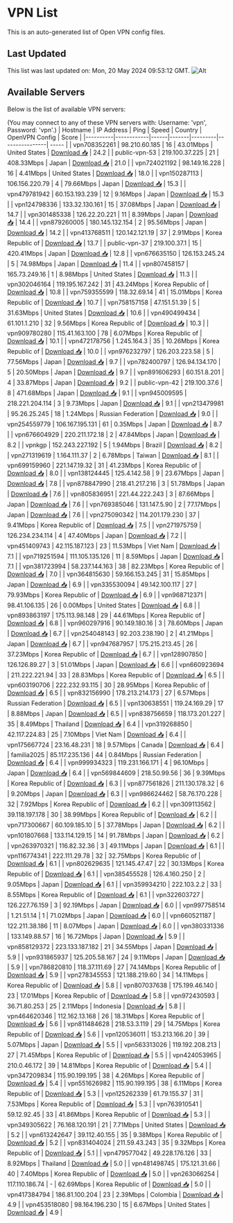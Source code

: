# VPN List

This is an auto-generated list of Open VPN config files.

## Last Updated

This list was last updated on: Mon, 20 May 2024 09:53:12 GMT.
![Alt](https://repobeats.axiom.co/api/embed/186b98318ef1479477931607c1ad7d823f12451f.svg "Repobeats analytics image")

## Available Servers

Below is the list of available VPN servers:

(You may connect to any of these VPN servers with: Username: 'vpn', Password: 'vpn'.)
| Hostname | IP Address | Ping | Speed | Country | OpenVPN Config | Score |
|----------|------------|------|-------|---------|----------------| ----- |
| vpn708352261 | 98.210.60.185 | 16 | 43.01Mbps | United States | [Download 📥](./configs/server_0_US.ovpn) | 24.2 |
| public-vpn-53 | 219.100.37.225 | 21 | 408.33Mbps | Japan | [Download 📥](./configs/server_1_JP.ovpn) | 21.0 |
| vpn724021192 | 98.149.16.228 | 16 | 4.41Mbps | United States | [Download 📥](./configs/server_2_US.ovpn) | 18.0 |
| vpn150287113 | 106.156.220.79 | 4 | 79.66Mbps | Japan | [Download 📥](./configs/server_3_JP.ovpn) | 15.3 |
| vpn479781942 | 60.153.193.239 | 12 | 9.16Mbps | Japan | [Download 📥](./configs/server_4_JP.ovpn) | 15.3 |
| vpn124798336 | 133.32.130.161 | 15 | 37.08Mbps | Japan | [Download 📥](./configs/server_5_JP.ovpn) | 14.7 |
| vpn301485338 | 126.22.20.221 | 11 | 8.39Mbps | Japan | [Download 📥](./configs/server_6_JP.ovpn) | 14.4 |
| vpn879260005 | 180.145.132.154 | 2 | 95.56Mbps | Japan | [Download 📥](./configs/server_7_JP.ovpn) | 14.2 |
| vpn413768511 | 120.142.121.19 | 37 | 2.91Mbps | Korea Republic of | [Download 📥](./configs/server_8_KR.ovpn) | 13.7 |
| public-vpn-37 | 219.100.37.1 | 15 | 420.41Mbps | Japan | [Download 📥](./configs/server_9_JP.ovpn) | 12.8 |
| vpn676635150 | 126.153.245.24 | 5 | 74.98Mbps | Japan | [Download 📥](./configs/server_10_JP.ovpn) | 11.4 |
| vpn807458157 | 165.73.249.16 | 1 | 8.98Mbps | United States | [Download 📥](./configs/server_11_US.ovpn) | 11.3 |
| vpn302046164 | 119.195.167.242 | 31 | 43.24Mbps | Korea Republic of | [Download 📥](./configs/server_12_KR.ovpn) | 10.8 |
| vpn759355599 | 118.32.69.14 | 41 | 15.01Mbps | Korea Republic of | [Download 📥](./configs/server_13_KR.ovpn) | 10.7 |
| vpn758157158 | 47.151.51.39 | 5 | 31.63Mbps | United States | [Download 📥](./configs/server_14_US.ovpn) | 10.6 |
| vpn490499434 | 61.101.1.210 | 32 | 9.56Mbps | Korea Republic of | [Download 📥](./configs/server_15_KR.ovpn) | 10.3 |
| vpn909780280 | 115.41.163.100 | 78 | 6.07Mbps | Korea Republic of | [Download 📥](./configs/server_16_KR.ovpn) | 10.1 |
| vpn472178756 | 1.245.164.3 | 35 | 10.26Mbps | Korea Republic of | [Download 📥](./configs/server_17_KR.ovpn) | 10.0 |
| vpn976232797 | 126.203.223.58 | 5 | 77.56Mbps | Japan | [Download 📥](./configs/server_18_JP.ovpn) | 9.7 |
| vpn782400797 | 126.94.134.170 | 5 | 20.50Mbps | Japan | [Download 📥](./configs/server_19_JP.ovpn) | 9.7 |
| vpn891606293 | 60.151.8.201 | 4 | 33.87Mbps | Japan | [Download 📥](./configs/server_20_JP.ovpn) | 9.2 |
| public-vpn-42 | 219.100.37.6 | 8 | 471.68Mbps | Japan | [Download 📥](./configs/server_21_JP.ovpn) | 9.1 |
| vpn945009595 | 218.221.204.114 | 3 | 9.73Mbps | Japan | [Download 📥](./configs/server_22_JP.ovpn) | 9.1 |
| vpn213479981 | 95.26.25.245 | 18 | 1.24Mbps | Russian Federation | [Download 📥](./configs/server_23_RU.ovpn) | 9.0 |
| vpn254559779 | 106.167.195.131 | 61 | 0.35Mbps | Japan | [Download 📥](./configs/server_24_JP.ovpn) | 8.7 |
| vpn676604929 | 220.211.172.18 | 2 | 47.84Mbps | Japan | [Download 📥](./configs/server_25_JP.ovpn) | 8.2 |
| vpnkgp | 152.243.227.192 | 5 | 1.94Mbps | Brazil | [Download 📥](./configs/server_26_BR.ovpn) | 8.2 |
| vpn271319619 | 1.164.111.37 | 2 | 6.78Mbps | Taiwan | [Download 📥](./configs/server_27_TW.ovpn) | 8.1 |
| vpn699159960 | 221.147.19.32 | 31 | 41.23Mbps | Korea Republic of | [Download 📥](./configs/server_28_KR.ovpn) | 8.0 |
| vpn138124445 | 125.4.142.58 | 9 | 23.67Mbps | Japan | [Download 📥](./configs/server_29_JP.ovpn) | 7.8 |
| vpn878847990 | 218.41.217.216 | 3 | 51.78Mbps | Japan | [Download 📥](./configs/server_30_JP.ovpn) | 7.6 |
| vpn805836951 | 221.44.222.243 | 3 | 87.66Mbps | Japan | [Download 📥](./configs/server_31_JP.ovpn) | 7.6 |
| vpn769385046 | 131.147.5.90 | 2 | 77.17Mbps | Japan | [Download 📥](./configs/server_32_JP.ovpn) | 7.6 |
| vpn275090342 | 114.201.179.230 | 37 | 9.41Mbps | Korea Republic of | [Download 📥](./configs/server_33_KR.ovpn) | 7.5 |
| vpn271975759 | 126.234.234.114 | 4 | 47.40Mbps | Japan | [Download 📥](./configs/server_34_JP.ovpn) | 7.2 |
| vpn451409743 | 42.115.187.123 | 23 | 11.53Mbps | Viet Nam | [Download 📥](./configs/server_35_VN.ovpn) | 7.1 |
| vpn719251594 | 111.105.135.126 | 11 | 8.59Mbps | Japan | [Download 📥](./configs/server_36_JP.ovpn) | 7.1 |
| vpn381723994 | 58.237.144.163 | 38 | 82.23Mbps | Korea Republic of | [Download 📥](./configs/server_37_KR.ovpn) | 7.0 |
| vpn364815630 | 59.166.153.245 | 31 | 15.85Mbps | Japan | [Download 📥](./configs/server_38_JP.ovpn) | 6.9 |
| vpn335530094 | 49.142.100.117 | 27 | 79.93Mbps | Korea Republic of | [Download 📥](./configs/server_39_KR.ovpn) | 6.9 |
| vpn968712371 | 98.41.106.135 | 26 | 0.00Mbps | United States | [Download 📥](./configs/server_40_US.ovpn) | 6.8 |
| vpn893863197 | 175.113.98.148 | 29 | 44.61Mbps | Korea Republic of | [Download 📥](./configs/server_41_KR.ovpn) | 6.8 |
| vpn960297916 | 90.149.180.16 | 3 | 78.60Mbps | Japan | [Download 📥](./configs/server_42_JP.ovpn) | 6.7 |
| vpn254048143 | 92.203.238.190 | 2 | 41.21Mbps | Japan | [Download 📥](./configs/server_43_JP.ovpn) | 6.7 |
| vpn947687957 | 175.215.213.45 | 26 | 37.23Mbps | Korea Republic of | [Download 📥](./configs/server_44_KR.ovpn) | 6.7 |
| vpn128907850 | 126.126.89.27 | 3 | 51.01Mbps | Japan | [Download 📥](./configs/server_45_JP.ovpn) | 6.6 |
| vpn660923694 | 211.222.221.94 | 33 | 28.83Mbps | Korea Republic of | [Download 📥](./configs/server_46_KR.ovpn) | 6.5 |
| vpn603190706 | 222.232.93.115 | 30 | 28.95Mbps | Korea Republic of | [Download 📥](./configs/server_47_KR.ovpn) | 6.5 |
| vpn832156990 | 178.213.214.173 | 27 | 6.57Mbps | Russian Federation | [Download 📥](./configs/server_48_RU.ovpn) | 6.5 |
| vpn130638551 | 119.24.169.29 | 17 | 8.88Mbps | Japan | [Download 📥](./configs/server_49_JP.ovpn) | 6.5 |
| vpn838756659 | 118.173.201.227 | 35 | 8.49Mbps | Thailand | [Download 📥](./configs/server_50_TH.ovpn) | 6.4 |
| vpn319268850 | 42.117.224.83 | 25 | 7.10Mbps | Viet Nam | [Download 📥](./configs/server_51_VN.ovpn) | 6.4 |
| vpn175667724 | 23.16.48.231 | 18 | 9.57Mbps | Canada | [Download 📥](./configs/server_52_CA.ovpn) | 6.4 |
| familia2025 | 85.117.235.136 | 44 | 0.84Mbps | Russian Federation | [Download 📥](./configs/server_53_RU.ovpn) | 6.4 |
| vpn999934323 | 119.231.166.171 | 4 | 96.10Mbps | Japan | [Download 📥](./configs/server_54_JP.ovpn) | 6.4 |
| vpn569844609 | 218.50.99.56 | 36 | 9.39Mbps | Korea Republic of | [Download 📥](./configs/server_55_KR.ovpn) | 6.3 |
| vpn877561826 | 211.130.178.32 | 6 | 9.20Mbps | Japan | [Download 📥](./configs/server_56_JP.ovpn) | 6.3 |
| vpn986624462 | 58.76.170.228 | 32 | 7.92Mbps | Korea Republic of | [Download 📥](./configs/server_57_KR.ovpn) | 6.2 |
| vpn309113562 | 39.118.197.178 | 30 | 38.99Mbps | Korea Republic of | [Download 📥](./configs/server_58_KR.ovpn) | 6.2 |
| vpn717300667 | 60.109.185.10 | 5 | 37.78Mbps | Japan | [Download 📥](./configs/server_59_JP.ovpn) | 6.2 |
| vpn101807668 | 133.114.129.15 | 14 | 91.78Mbps | Japan | [Download 📥](./configs/server_60_JP.ovpn) | 6.2 |
| vpn263970321 | 116.82.32.36 | 3 | 49.11Mbps | Japan | [Download 📥](./configs/server_61_JP.ovpn) | 6.1 |
| vpn116774341 | 222.111.29.78 | 32 | 32.75Mbps | Korea Republic of | [Download 📥](./configs/server_62_KR.ovpn) | 6.1 |
| vpn802629635 | 121.145.47.47 | 22 | 30.13Mbps | Korea Republic of | [Download 📥](./configs/server_63_KR.ovpn) | 6.1 |
| vpn385455528 | 126.4.160.250 | 2 | 9.05Mbps | Japan | [Download 📥](./configs/server_64_JP.ovpn) | 6.1 |
| vpn359934210 | 222.103.2.2 | 33 | 8.55Mbps | Korea Republic of | [Download 📥](./configs/server_65_KR.ovpn) | 6.1 |
| vpn322603727 | 126.227.76.159 | 3 | 92.19Mbps | Japan | [Download 📥](./configs/server_66_JP.ovpn) | 6.0 |
| vpn997758514 | 1.21.51.14 | 1 | 71.02Mbps | Japan | [Download 📥](./configs/server_67_JP.ovpn) | 6.0 |
| vpn660521187 | 122.211.38.186 | 11 | 8.07Mbps | Japan | [Download 📥](./configs/server_68_JP.ovpn) | 6.0 |
| vpn380331336 | 133.149.88.57 | 16 | 16.72Mbps | Japan | [Download 📥](./configs/server_69_JP.ovpn) | 5.9 |
| vpn858129372 | 223.133.187.182 | 21 | 34.55Mbps | Japan | [Download 📥](./configs/server_70_JP.ovpn) | 5.9 |
| vpn931865937 | 125.205.58.167 | 24 | 9.11Mbps | Japan | [Download 📥](./configs/server_71_JP.ovpn) | 5.9 |
| vpn786820810 | 118.37.111.69 | 27 | 74.14Mbps | Korea Republic of | [Download 📥](./configs/server_72_KR.ovpn) | 5.9 |
| vpn278345553 | 121.188.219.60 | 34 | 14.11Mbps | Korea Republic of | [Download 📥](./configs/server_73_KR.ovpn) | 5.8 |
| vpn807037638 | 175.199.46.140 | 23 | 17.01Mbps | Korea Republic of | [Download 📥](./configs/server_74_KR.ovpn) | 5.8 |
| vpn972430593 | 36.71.80.253 | 25 | 2.11Mbps | Indonesia | [Download 📥](./configs/server_75_ID.ovpn) | 5.8 |
| vpn464620346 | 112.162.13.168 | 26 | 18.31Mbps | Korea Republic of | [Download 📥](./configs/server_76_KR.ovpn) | 5.6 |
| vpn811484628 | 218.53.3.119 | 29 | 14.75Mbps | Korea Republic of | [Download 📥](./configs/server_77_KR.ovpn) | 5.6 |
| vpn120536011 | 153.213.166.20 | 39 | 5.07Mbps | Japan | [Download 📥](./configs/server_78_JP.ovpn) | 5.5 |
| vpn563313026 | 119.192.208.213 | 27 | 71.45Mbps | Korea Republic of | [Download 📥](./configs/server_79_KR.ovpn) | 5.5 |
| vpn424053965 | 210.0.46.172 | 39 | 14.81Mbps | Korea Republic of | [Download 📥](./configs/server_80_KR.ovpn) | 5.4 |
| vpn347209834 | 115.90.199.195 | 38 | 4.26Mbps | Korea Republic of | [Download 📥](./configs/server_81_KR.ovpn) | 5.4 |
| vpn551626982 | 115.90.199.195 | 38 | 6.11Mbps | Korea Republic of | [Download 📥](./configs/server_82_KR.ovpn) | 5.3 |
| vpn125262339 | 61.79.155.37 | 31 | 7.53Mbps | Korea Republic of | [Download 📥](./configs/server_83_KR.ovpn) | 5.3 |
| vpn763910541 | 59.12.92.45 | 33 | 41.86Mbps | Korea Republic of | [Download 📥](./configs/server_84_KR.ovpn) | 5.3 |
| vpn349305622 | 76.168.120.191 | 21 | 7.71Mbps | United States | [Download 📥](./configs/server_85_US.ovpn) | 5.2 |
| vpn613242647 | 39.112.40.155 | 35 | 9.38Mbps | Korea Republic of | [Download 📥](./configs/server_86_KR.ovpn) | 5.2 |
| vpn831404024 | 211.59.43.243 | 35 | 9.32Mbps | Korea Republic of | [Download 📥](./configs/server_87_KR.ovpn) | 5.1 |
| vpn479577042 | 49.228.176.126 | 33 | 8.92Mbps | Thailand | [Download 📥](./configs/server_88_TH.ovpn) | 5.0 |
| vpn481498745 | 175.121.31.66 | 40 | 7.40Mbps | Korea Republic of | [Download 📥](./configs/server_89_KR.ovpn) | 5.0 |
| vpn263066254 | 117.110.186.74 | - | 62.69Mbps | Korea Republic of | [Download 📥](./configs/server_90_KR.ovpn) | 5.0 |
| vpn417384794 | 186.81.100.204 | 23 | 2.39Mbps | Colombia | [Download 📥](./configs/server_91_CO.ovpn) | 4.9 |
| vpn453518080 | 98.164.196.230 | 15 | 6.67Mbps | United States | [Download 📥](./configs/server_92_US.ovpn) | 4.9 |
